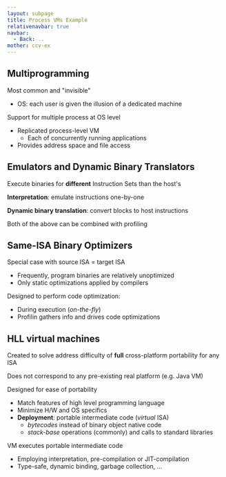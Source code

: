 ```yaml
---
layout: subpage
title: Process VMs Example
relativenavbar: true
navbar:
  - Back: ..
mother: ccv-ex
---
```


## Multiprogramming

Most common and "invisible"

  - OS: each user is given the illusion of a dedicated machine

Support for multiple process at OS level

  - Replicated process-level VM
    - Each of concurrently running applications
  - Provides address space and file access

## Emulators and Dynamic Binary Translators

Execute binaries for **different** Instruction Sets than the host's

**Interpretation**: emulate instructions one-by-one

**Dynamic binary translation**: convert blocks to host instructions

Both of the above can be combined with profiling

## Same-ISA Binary Optimizers

Special case with source ISA = target ISA

  - Frequently, program binaries are relatively unoptimized
  - Only static optimizations applied by compilers

Designed to perform code optimization:

  - During execution (*on-the-fly*)
  - Profilin gathers info and drives code optimizations

## HLL virtual machines

Created to solve address difficulty of **full** cross-platform portability for any ISA

Does not correspond to any pre-existing real platform (e.g. Java VM)

Designed for ease of portability

  - Match features of high level programming language
  - Minimize H/W and OS specifics
  - **Deployment**: portable intermediate code (*virtual* ISA)
    - *bytecodes* instead of binary object native code
    - *stack-base* operations (commonly) and calls to standard libraries

VM executes portable intermediate code

  - Employing interpretation, pre-compilation or JIT-compilation
  - Type-safe, dynamic binding, garbage collection, ...

